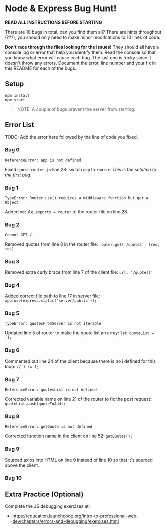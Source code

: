 # Node & Express Bug Hunt!

**READ ALL INSTRUCTIONS BEFORE STARTING**

There are 10 bugs in total, can you find them all? There are hints throughout (???), you should only need to make minor modifcations to 10 lines of code.

**Don't race through the files looking for the issues!** They should all have a console log or error that help you identify them. Read the console so that you know what error will cause each bug. The last one is tricky since it doesn't throw any errors. Document the error, line number and your fix in this README for each of the bugs.

## Setup
```
npm install
npm start
```

> NOTE: A couple of bugs prevent the server from starting.

## Error List

TODO: Add the error here followed by the line of code you fixed.

### Bug 0

`ReferenceError: app is not defined`

Fixed `quote.router.js` line 28: switch `app` to `router`. _This is the solution to the first bug._

### Bug 1

`TypeError: Router.use() requires a middleware function but got a Object`

Added `module.exports = router` to the router file on line 28.

### Bug 2

`Cannot GET /`

Removed quotes from line 8 in the router file: `router.get('/quotes', (req, res)`

### Bug 3

Removed extra curly brace from line 7 of the client file: `url: '/quotes}'`

### Bug 4

Added correct file path to line 17 in server file: `app.use(express.static('server/public'));`

### Bug 5

`TypeError: quotesFromServer is not iterable`

Updated line 5 of router to make the quote list an array: `let quoteList = [];`

### Bug 6

Commented out line 24 of the client because there is no i defined for this loop: `// i += 1;`

### Bug 7

`ReferenceError: quotesList is not defined`

Corrected variable name on line 21 of the router to fix the post request: `quoteList.push(quoteToAdd);`

### Bug 8

`ReferenceError: getQuote is not defined`

Corrected function name in the client on line 52:  `getQuotes();`

### Bug 9

Sourced axios into HTML on line 9 instead of line 10 so that it's sourced above the client.

### Bug 10

## Extra Practice (Optional)

Complete the JS debugging exercises at:

- https://education.launchcode.org/intro-to-professional-web-dev/chapters/errors-and-debugging/exercises.html
